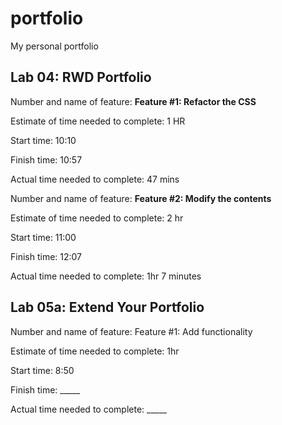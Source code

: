 # portfolio
My personal portfolio

## Lab 04: RWD Portfolio

Number and name of feature: **Feature #1: Refactor the CSS**

Estimate of time needed to complete: 1 HR

Start time: 10:10

Finish time: 10:57

Actual time needed to complete: 47 mins

Number and name of feature: **Feature #2: Modify the contents**

Estimate of time needed to complete: 2 hr

Start time: 11:00

Finish time: 12:07

Actual time needed to complete: 1hr 7 minutes

## Lab 05a: Extend Your Portfolio

Number and name of feature: Feature #1: Add functionality

Estimate of time needed to complete: 1hr

Start time: 8:50

Finish time: _____

Actual time needed to complete: _____